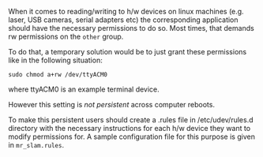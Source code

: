 When it comes to reading/writing to h/w devices on linux machines (e.g. laser, USB cameras, serial adapters etc) the corresponding application should have the necessary permissions to do so. Most times, that demands rw permissions on the `other` group.

To do that, a temporary solution would be to just grant these permissions like in the following situation:

`sudo chmod a+rw /dev/ttyACM0`

where ttyACM0 is an example terminal device.

However this setting is *not persistent* across computer reboots.

To make this persistent users should create a .rules file in /etc/udev/rules.d
directory with the necessary instructions for each h/w device they want to
modify permissions for. A sample configuration file for this purpose is given
in `mr_slam.rules`.
